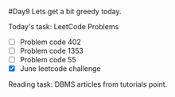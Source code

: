 #Day9
Lets get a bit greedy today.

Today's task:
LeetCode Problems
- [ ] Problem code 402
- [ ] Problem code 1353
- [ ] Problem code 55
- [x] June leetcode challenge

Reading task:
DBMS articles from tutorials point.